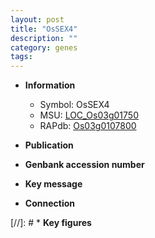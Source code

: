 ```yaml
---
layout: post
title: "OsSEX4"
description: ""
category: genes
tags: 
---
```


* **Information**  
    + Symbol: OsSEX4  
    + MSU: [LOC_Os03g01750](http://rice.uga.edu/cgi-bin/ORF_infopage.cgi?orf=LOC_Os03g01750)  
    + RAPdb: [Os03g0107800](http://rapdb.dna.affrc.go.jp/viewer/gbrowse_details/irgsp1?name=Os03g0107800)  

* **Publication**  

* **Genbank accession number**  

* **Key message**  

* **Connection**  

[//]: # * **Key figures**  


